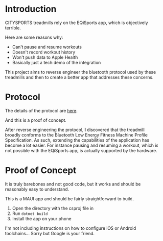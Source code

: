 # Introduction

CITYSPORTS treadmills rely on the EQiSports app, which is objectively terrible.

Here are some reasons why:

- Can't pause and resume workouts
- Doesn't record workout history
- Won't push data to Apple Health
- Basically just a tech demo of the integration

This project aims to reverse engineer the bluetooth protocol used by these treadmills and then to create a better app that addresses these concerns.

# Protocol

The details of the protocol are [here](protocol).

And this is a proof of concept.

After reverse engineering the protocol, I discovered that the treadmill broadly conforms to the Bluetooth Low Energy Fitness Machine Profile Specification. As such, extending the capabilities of the application has become a lot easier. For instance pausing and resuming a workout, which is not possible with the EQiSports app, is actually supported by the hardware. 

# Proof of Concept

It is truly barebones and not good code, but it works and should be reasonably easy to understand.

This is a MAUI app and should be fairly straightforward to build.

1. Open the directory with the csproj file in
2. Run `dotnet build`
3. Install the app on your phone

I'm not including instructions on how to configure iOS or Android toolchains... Sorry but Google is your friend.